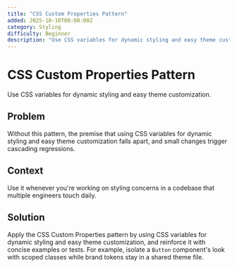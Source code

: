 ```yaml
---
title: "CSS Custom Properties Pattern"
added: 2025-10-10T00:00:00Z
category: Styling
difficulty: Beginner
description: "Use CSS variables for dynamic styling and easy theme customization."
---
```

# CSS Custom Properties Pattern

Use CSS variables for dynamic styling and easy theme customization.

## Problem

Without this pattern, the premise that using CSS variables for dynamic styling and easy theme customization falls apart, and small changes trigger cascading regressions.

## Context

Use it whenever you're working on styling concerns in a codebase that multiple engineers touch daily.

## Solution

Apply the CSS Custom Properties pattern by using CSS variables for dynamic styling and easy theme customization, and reinforce it with concise examples or tests. For example, isolate a `Button` component's look with scoped classes while brand tokens stay in a shared theme file.

